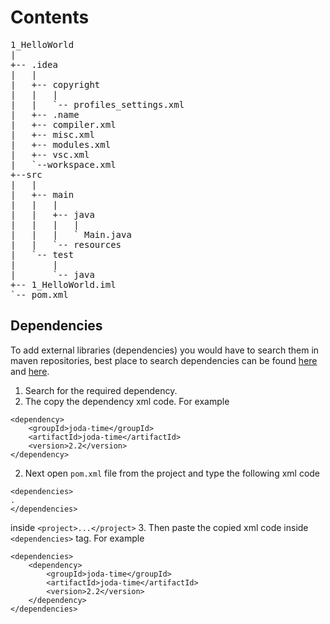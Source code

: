 # Contents

<pre>
1_HelloWorld
|
+-- .idea
|   |
|   +-- copyright
|   |   |
|   |   `-- profiles_settings.xml
|   +-- .name
|   +-- compiler.xml
|   +-- misc.xml
|   +-- modules.xml
|   +-- vsc.xml
|   `--workspace.xml
+--src
|   |
|   +-- main
|   |   |
|   |   +-- java
|   |   |   |
|   |   |   ` Main.java
|   |   `-- resources
|   `-- test
|       |
|       `-- java
+-- 1_HelloWorld.iml
`-- pom.xml
</pre>

## Dependencies

To add external libraries (dependencies) you would have to search them in maven repositories, best place to search dependencies can be found [here](http://mvnrepository.com/) and [here](http://search.maven.org/).

1. Search for the required dependency.
2. The copy the dependency xml code. For example
```
<dependency>
    <groupId>joda-time</groupId>
    <artifactId>joda-time</artifactId>
    <version>2.2</version>
</dependency>
```
2. Next open `pom.xml` file from the project and type the following xml code
```
<dependencies>
.
</dependencies>
```
inside `<project>...</project>`
3. Then paste the copied xml code inside `<dependencies>` tag. For example
```
<dependencies>
    <dependency>
        <groupId>joda-time</groupId>
        <artifactId>joda-time</artifactId>
        <version>2.2</version>
    </dependency>
</dependencies>
```